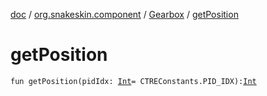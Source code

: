 [doc](../../index.md) / [org.snakeskin.component](../index.md) / [Gearbox](index.md) / [getPosition](./get-position.md)

# getPosition

`fun getPosition(pidIdx: `[`Int`](https://kotlinlang.org/api/latest/jvm/stdlib/kotlin/-int/index.html)` = CTREConstants.PID_IDX): `[`Int`](https://kotlinlang.org/api/latest/jvm/stdlib/kotlin/-int/index.html)